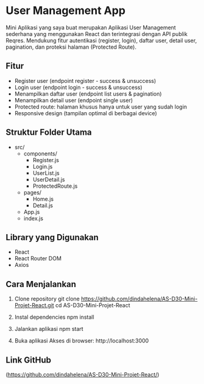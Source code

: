 # User Management App
Mini Aplikasi yang saya buat merupakan Aplikasi User Management sederhana yang menggunakan React dan terintegrasi dengan API publik Reqres. Mendukung fitur autentikasi (register, login), daftar user, detail user, pagination, dan proteksi halaman (Protected Route).

## Fitur
- Register user (endpoint register - success & unsuccess)
- Login user (endpoint login - success & unsuccess)
- Menampilkan daftar user (endpoint list users & pagination)
- Menampilkan detail user (endpoint single user)
- Protected route: halaman khusus hanya untuk user yang sudah login
- Responsive design (tampilan optimal di berbagai device)

## Struktur Folder Utama
- src/
  - components/
    - Register.js
    - Login.js
    - UserList.js
    - UserDetail.js
    - ProtectedRoute.js
  - pages/
    - Home.js
    - Detail.js
  - App.js
  - index.js


## Library yang Digunakan
- React
- React Router DOM
- Axios

## Cara Menjalankan
1. Clone repository
git clone https://github.com/dindahelena/AS-D30-Mini-Projet-React.git
cd AS-D30-Mini-Projet-React

2. Instal dependencies
npm install

3. Jalankan aplikasi
npm start

4. Buka aplikasi
Akses di browser: http://localhost:3000

## Link GitHub
(https://github.com/dindahelena/AS-D30-Mini-Projet-React/)
